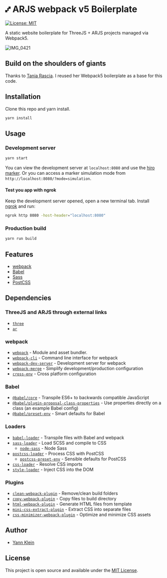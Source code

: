 # ⑇ ARJS webpack v5 Boilerplate

[![License: MIT](https://img.shields.io/badge/License-MIT-blue.svg)](https://opensource.org/licenses/MIT)

A static website boilerplate for ThreeJS + ARJS projects managed via Webpack5.

![IMG_0421](https://user-images.githubusercontent.com/26819547/109923135-af096580-7d01-11eb-9644-afc982c58fea.jpg)

## Build on the shoulders of giants
Thanks to [Tania Rascia](https://www.taniarascia.com). I reused her Webpack5 boilerplate as a base for this code.

## Installation

Clone this repo and yarn install.

```bash
yarn install
```

## Usage

### Development server

```bash
yarn start
```

You can view the development server at `localhost:8080` and use the [hiro marker](https://github.com/yannklein/arjs-webpack-boilerplate/raw/master/public/hiro.png).
Or you can access a marker simulation mode from `http://localhost:8080/?mode=simulation`.

#### Test you app with ngrok
Keep the development server opened, open a new terminal tab.
Install [ngrok](https://ngrok.com/) and run:
```bash
ngrok http 8080 -host-header="localhost:8080"
```

### Production build

```bash
yarn run build
```

## Features

- [webpack](https://webpack.js.org/)
- [Babel](https://babeljs.io/)
- [Sass](https://sass-lang.com/)
- [PostCSS](https://postcss.org/)

## Dependencies

### ThreeJS and ARJS through external links
- [`three`](https://threejs.org/)
- [`ar`](https://ar-js-org.github.io/AR.js-Docs/)

### webpack

- [`webpack`](https://github.com/webpack/webpack) - Module and asset bundler.
- [`webpack-cli`](https://github.com/webpack/webpack-cli) - Command line interface for webpack
- [`webpack-dev-server`](https://github.com/webpack/webpack-dev-server) - Development server for webpack
- [`webpack-merge`](https://github.com/survivejs/webpack-merge) - Simplify development/production configuration
- [`cross-env`](https://github.com/kentcdodds/cross-env) - Cross platform configuration

### Babel

- [`@babel/core`](https://www.npmjs.com/package/@babel/core) - Transpile ES6+ to backwards compatible JavaScript
- [`@babel/plugin-proposal-class-properties`](https://babeljs.io/docs/en/babel-plugin-proposal-class-properties) - Use properties directly on a class (an example Babel config)
- [`@babel/preset-env`](https://babeljs.io/docs/en/babel-preset-env) - Smart defaults for Babel

### Loaders

- [`babel-loader`](https://webpack.js.org/loaders/babel-loader/) - Transpile files with Babel and webpack
- [`sass-loader`](https://webpack.js.org/loaders/sass-loader/) - Load SCSS and compile to CSS
  - [`node-sass`](https://github.com/sass/node-sass) - Node Sass
- [`postcss-loader`](https://webpack.js.org/loaders/postcss-loader/) - Process CSS with PostCSS
  - [`postcss-preset-env`](https://www.npmjs.com/package/postcss-preset-env) - Sensible defaults for PostCSS
- [`css-loader`](https://webpack.js.org/loaders/css-loader/) - Resolve CSS imports
- [`style-loader`](https://webpack.js.org/loaders/style-loader/) - Inject CSS into the DOM

### Plugins

- [`clean-webpack-plugin`](https://github.com/johnagan/clean-webpack-plugin) - Remove/clean build folders
- [`copy-webpack-plugin`](https://github.com/webpack-contrib/copy-webpack-plugin) - Copy files to build directory
- [`html-webpack-plugin`](https://github.com/jantimon/html-webpack-plugin) - Generate HTML files from template
- [`mini-css-extract-plugin`](https://github.com/webpack-contrib/mini-css-extract-plugin) - Extract CSS into separate files
- [`css-minimizer-webpack-plugin`](https://webpack.js.org/plugins/css-minimizer-webpack-plugin/) - Optimize and minimize CSS assets

## Author 

- [Yann Klein](https://www.yannklein.me)


## License

This project is open source and available under the [MIT License](LICENSE).
